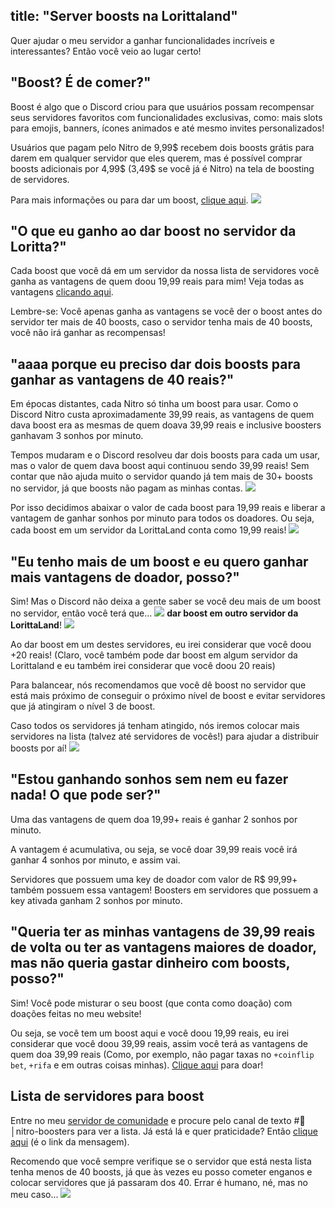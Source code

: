 title: "Server boosts na Lorittaland"
---
Quer ajudar o meu servidor a ganhar funcionalidades incríveis e interessantes? Então você veio ao lugar certo!

## "Boost? É de comer?"
Boost é algo que o Discord criou para que usuários possam recompensar seus servidores favoritos com funcionalidades exclusivas, como: mais slots para emojis, banners, ícones animados e até mesmo invites personalizados!

Usuários que pagam pelo Nitro de 9,99$ recebem dois boosts grátis para darem em qualquer servidor que eles querem, mas é possível comprar boosts adicionais por 4,99$ (3,49$ se você já é Nitro) na tela de boosting de servidores.

Para mais informações ou para dar um boost, [clique aqui](https://support.discordapp.com/hc/pt-br/articles/360028038352-Server-Boosting-). <img src="https://cdn.discordapp.com/emojis/633770642159829006.gif?v=1" class="inline-emoji">

## "O que eu ganho ao dar boost no servidor da Loritta?"
Cada boost que você dá em um servidor da nossa lista de servidores você ganha as vantagens de quem doou 19,99 reais para mim! Veja todas as vantagens [clicando aqui](/donate).

Lembre-se: Você apenas ganha as vantagens se você der o boost antes do servidor ter mais de 40 boosts, caso o servidor tenha mais de 40 boosts, você não irá ganhar as recompensas! 

## "aaaa porque eu preciso dar dois boosts para ganhar as vantagens de 40 reais?"
Em épocas distantes, cada Nitro só tinha um boost para usar. Como o Discord Nitro custa aproximadamente 39,99 reais, as vantagens de quem dava boost era as mesmas de quem doava 39,99 reais e inclusive boosters ganhavam 3 sonhos por minuto.

Tempos mudaram e o Discord resolveu dar dois boosts para cada um usar, mas o valor de quem dava boost aqui continuou sendo 39,99 reais! Sem contar que não ajuda muito o servidor quando já tem mais de 30+ boosts no servidor, já que boosts não pagam as minhas contas. <img src="https://cdn.discordapp.com/emojis/729723959284727808.png?v=1" class="inline-emoji">

Por isso decidimos abaixar o valor de cada boost para 19,99 reais e liberar a vantagem de ganhar sonhos por minuto para todos os doadores. Ou seja, cada boost em um servidor da LorittaLand conta como 19,99 reais! <img src="https://cdn.discordapp.com/emojis/519546310978830355.png?v=1" class="inline-emoji">

## "Eu tenho mais de um boost e eu quero ganhar mais vantagens de doador, posso?"
Sim! Mas o Discord não deixa a gente saber se você deu mais de um boost no servidor, então você terá que... <img src="https://cdn.discordapp.com/emojis/524933940465893376.gif?v=1" class="inline-emoji"> **dar boost em outro servidor da LorittaLand**! <img src="https://cdn.discordapp.com/emojis/524933940465893376.gif?v=1" class="inline-emoji">

Ao dar boost em um destes servidores, eu irei considerar que você doou +20 reais! (Claro, você também pode dar boost em algum servidor da Lorittaland e eu também irei considerar que você doou 20 reais)

Para balancear, nós recomendamos que você dê boost no servidor que está mais próximo de conseguir o próximo nível de boost e evitar servidores que já atingiram o nível 3 de boost.

Caso todos os servidores já tenham atingido, nós iremos colocar mais servidores na lista (talvez até servidores de vocês!) para ajudar a distribuir boosts por aí! <img src="https://cdn.discordapp.com/emojis/640158506049077280.png?v=1" class="inline-emoji">

## "Estou ganhando sonhos sem nem eu fazer nada! O que pode ser?"
Uma das vantagens de quem doa 19,99+ reais é ganhar 2 sonhos por minuto.

A vantagem é acumulativa, ou seja, se você doar 39,99 reais você irá ganhar 4 sonhos por minuto, e assim vai.

Servidores que possuem uma key de doador com valor de R$ 99,99+ também possuem essa vantagem! Boosters em servidores que possuem a key ativada ganham 2 sonhos por minuto.

## "Queria ter as minhas vantagens de 39,99 reais de volta ou ter as vantagens maiores de doador, mas não queria gastar dinheiro com boosts, posso?"
Sim! Você pode misturar o seu boost (que conta como doação) com doações feitas no meu website!

Ou seja, se você tem um boost aqui e você doou 19,99 reais, eu irei considerar que você doou 39,99 reais, assim você terá as vantagens de quem doa 39,99 reais (Como, por exemplo, não pagar taxas no `+coinflip bet`, `+rifa` e em outras coisas minhas). [Clique aqui](/donate) para doar!

## Lista de servidores para boost
Entre no meu [servidor de comunidade](https://discord.gg/lori) e procure pelo canal de texto <span class="discord-mention">#🚀│nitro-boosters</span> para ver a lista. Já está lá e quer praticidade? Então [clique aqui](https://discord.com/channels/297732013006389252/663098645767258113/681474891870240769) (é o link da mensagem). 

Recomendo que você sempre verifique se o servidor que está nesta lista tenha menos de 40 boosts, já que às vezes eu posso cometer enganos e colocar servidores que já passaram dos 40. Errar é humano, né, mas no meu caso... <img src="https://cdn.discordapp.com/emojis/626942886461833217.png?v=1" class="inline-emoji">
